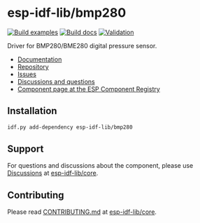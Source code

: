 # esp-idf-lib/bmp280

[![Build examples](https://github.com/esp-idf-lib/bmp280/actions/workflows//build.yml/badge.svg)](https://github.com/esp-idf-lib/bmp280/actions/workflows//build.yml)
[![Build docs](https://github.com/esp-idf-lib/bmp280/actions/workflows//build-docs.yml/badge.svg)](https://github.com/esp-idf-lib/bmp280/actions/workflows//build-docs.yml)
[![Validation](https://github.com/esp-idf-lib/bmp280/actions/workflows//validate-component.yml/badge.svg)](https://github.com/esp-idf-lib/bmp280/actions/workflows//validate-component.yml)

Driver for BMP280/BME280 digital pressure sensor.

* [Documentation](https://esp-idf-lib.github.io/bmp280/)
* [Repository](https://github.com/esp-idf-lib/bmp280)
* [Issues](https://github.com/esp-idf-lib/bmp280/issues)
* [Discussions and questions](https://github.com/esp-idf-lib/core/discussions)
* [Component page at the ESP Component Registry](https://components.espressif.com/components/esp-idf-lib/bmp280)

## Installation

```sh
idf.py add-dependency esp-idf-lib/bmp280
```

## Support

For questions and discussions about the component, please use
[Discussions](https://github.com/esp-idf-lib/core/discussions)
at [esp-idf-lib/core](https://github.com/esp-idf-lib/core).

## Contributing

Please read [CONTRIBUTING.md](https://github.com/esp-idf-lib/core/blob/main/CONTRIBUTING.md)
at [esp-idf-lib/core](https://github.com/esp-idf-lib/core).
